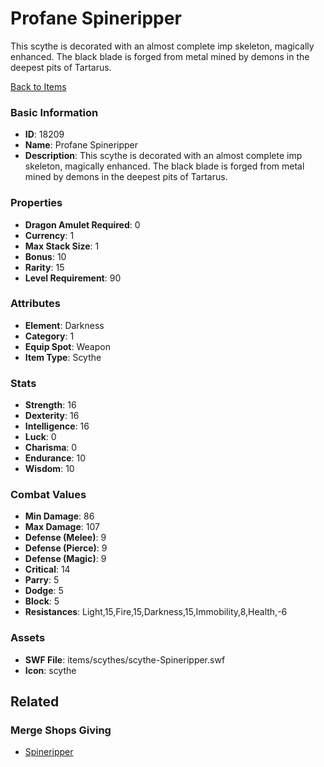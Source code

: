 # Profane Spineripper

This scythe is decorated with an almost complete imp skeleton, magically enhanced.  The black blade is forged from metal mined by demons in the deepest pits of Tartarus. 

[Back to Items](../items.md)

### Basic Information

- **ID**: 18209
- **Name**: Profane Spineripper
- **Description**: This scythe is decorated with an almost complete imp skeleton, magically enhanced.  The black blade is forged from metal mined by demons in the deepest pits of Tartarus. 

### Properties

- **Dragon Amulet Required**: 0
- **Currency**: 1
- **Max Stack Size**: 1
- **Bonus**: 10
- **Rarity**: 15
- **Level Requirement**: 90

### Attributes

- **Element**: Darkness
- **Category**: 1
- **Equip Spot**: Weapon
- **Item Type**: Scythe

### Stats

- **Strength**: 16
- **Dexterity**: 16
- **Intelligence**: 16
- **Luck**: 0
- **Charisma**: 0
- **Endurance**: 10
- **Wisdom**: 10

### Combat Values

- **Min Damage**: 86
- **Max Damage**: 107
- **Defense (Melee)**: 9
- **Defense (Pierce)**: 9
- **Defense (Magic)**: 9
- **Critical**: 14
- **Parry**: 5
- **Dodge**: 5
- **Block**: 5
- **Resistances**: Light,15,Fire,15,Darkness,15,Immobility,8,Health,-6

### Assets

- **SWF File**: items/scythes/scythe-Spineripper.swf
- **Icon**: scythe

## Related

### Merge Shops Giving

- [Spineripper](../merge-shops/89-spineripper.md)

